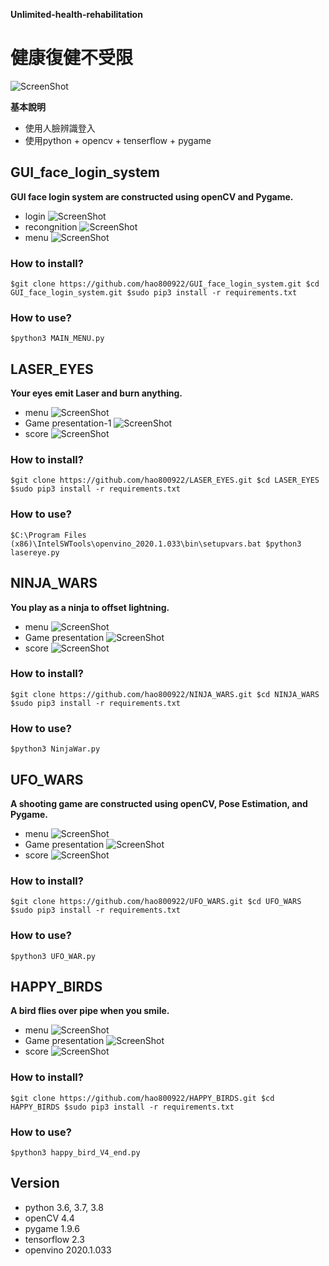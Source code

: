 **Unlimited-health-rehabilitation** 
# 健康復健不受限
![ScreenShot](https://github.com/henry355212/Unlimited-health-rehabilitation/blob/master/githubimg/login_01.jpg)

**基本說明**
- 使用人臉辨識登入
- 使用python + opencv + tenserflow + pygame

## GUI_face_login_system
**GUI face login system are constructed using openCV and Pygame.**
- login
![ScreenShot](https://github.com/henry355212/Unlimited-health-rehabilitation/blob/master/githubimg/login_01.jpg)
- recongnition
![ScreenShot](https://github.com/henry355212/Unlimited-health-rehabilitation/blob/master/githubimg/login_02.jpg)
- menu
![ScreenShot](https://github.com/henry355212/Unlimited-health-rehabilitation/blob/master/githubimg/login_03.jpg)
### How to install?
`$git clone https://github.com/hao800922/GUI_face_login_system.git
$cd GUI_face_login_system.git
$sudo pip3 install -r requirements.txt`
### How to use?
`$python3 MAIN_MENU.py`

## LASER_EYES
**Your eyes emit Laser and burn anything.**
- menu
![ScreenShot](https://github.com/henry355212/Unlimited-health-rehabilitation/blob/master/githubimg/LASER_01.jpg)
- Game presentation-1
![ScreenShot](https://github.com/henry355212/Unlimited-health-rehabilitation/blob/master/githubimg/LASER_02.jpg)
- score
![ScreenShot](https://github.com/henry355212/Unlimited-health-rehabilitation/blob/master/githubimg/LASER_04.jpg)
### How to install?
`$git clone https://github.com/hao800922/LASER_EYES.git
$cd LASER_EYES
$sudo pip3 install -r requirements.txt`
### How to use?
`$C:\Program Files (x86)\IntelSWTools\openvino_2020.1.033\bin\setupvars.bat
$python3 lasereye.py`

## NINJA_WARS
**You play as a ninja to offset lightning.**
- menu
![ScreenShot](https://github.com/henry355212/Unlimited-health-rehabilitation/blob/master/githubimg/NINJA_01.jpg)
- Game presentation
![ScreenShot](https://github.com/henry355212/Unlimited-health-rehabilitation/blob/master/githubimg/NINJA_02.jpg)
- score
![ScreenShot](https://github.com/henry355212/Unlimited-health-rehabilitation/blob/master/githubimg/NINJA_03.jpg)
### How to install?
`$git clone https://github.com/hao800922/NINJA_WARS.git
$cd NINJA_WARS
$sudo pip3 install -r requirements.txt`
### How to use?
`$python3 NinjaWar.py`


## UFO_WARS
**A shooting game are constructed using openCV, Pose Estimation, and Pygame.**
- menu
![ScreenShot](https://github.com/henry355212/Unlimited-health-rehabilitation/blob/master/githubimg/UFO_0.jpg)
- Game presentation
![ScreenShot](https://github.com/henry355212/Unlimited-health-rehabilitation/blob/master/githubimg/UFO_1.jpg)
- score
![ScreenShot](https://github.com/henry355212/Unlimited-health-rehabilitation/blob/master/githubimg/UFO_4.jpg)
### How to install?
`$git clone https://github.com/hao800922/UFO_WARS.git
$cd UFO_WARS
$sudo pip3 install -r requirements.txt`
### How to use?
`$python3 UFO_WAR.py`

## HAPPY_BIRDS
**A bird flies over pipe when you smile.**
- menu
![ScreenShot](https://github.com/henry355212/Unlimited-health-rehabilitation/blob/master/githubimg/HAPPY_01.jpg)
- Game presentation
![ScreenShot](https://github.com/henry355212/Unlimited-health-rehabilitation/blob/master/githubimg/HAPPY_02.jpg)
- score
![ScreenShot](https://github.com/henry355212/Unlimited-health-rehabilitation/blob/master/githubimg/HAPPY_03.jpg)
### How to install?
`$git clone https://github.com/hao800922/HAPPY_BIRDS.git
$cd HAPPY_BIRDS
$sudo pip3 install -r requirements.txt`
### How to use?
`$python3 happy_bird_V4_end.py`


## Version
- python 3.6, 3.7, 3.8
- openCV 4.4
- pygame 1.9.6
- tensorflow 2.3
- openvino 2020.1.033


